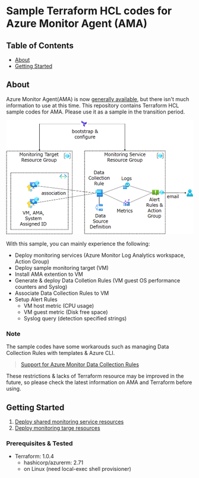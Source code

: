 # Sample Terraform HCL codes for Azure Monitor Agent (AMA)

## Table of Contents

- [About](#about)
- [Getting Started](#getting_started)

## About <a name = "about"></a>

Azure Monitor Agent(AMA) is now [generally available](https://azure.microsoft.com/ja-jp/updates/azure-monitor-agent-and-data-collection-rules-now-generally-available/), but there isn't much information to use at this time. This repository contains Terraform HCL sample codes for AMA. Please use it as a sample in the transition period.

<img src="https://github.com/ToruMakabe/az-ama-tf-sample/blob/main/images/ama-tf-sample.png?raw=true" width="800">

With this sample, you can mainly experience the following:

* Deploy monitoring services (Azure Monitor Log Analytics workspace, Action Group)
* Deploy sample monitoring target (VM)
* Install AMA extention to VM
* Generate & deploy Data Colletion Rules (VM guest OS performance counters and Syslog)
* Associate Data Collection Rules to VM
* Setup Alert Rules
  * VM host metric (CPU usage)
  * VM guest metric (Disk free space)
  * Syslog query (detection specified strings)

### Note

The sample codes have some workarouds such as managing Data Collection Rules with templates & Azure CLI.

> [Support for Azure Monitor Data Collection Rules](https://github.com/hashicorp/terraform-provider-azurerm/issues/9679)

These restrictions & lacks of Terraform resource may be improved in the future, so please check the latest information on AMA and Terraform before using.

## Getting Started <a name = "getting_started"></a>

1. [Deploy shared monitoring service resources](./terraform/shared/)
2. [Deploy monitoring targe resources](./terraform/vm/)

### Prerequisites & Tested

* Terraform: 1.0.4
  * hashicorp/azurerm: 2.71
  * on Linux (need local-exec shell provisioner)
